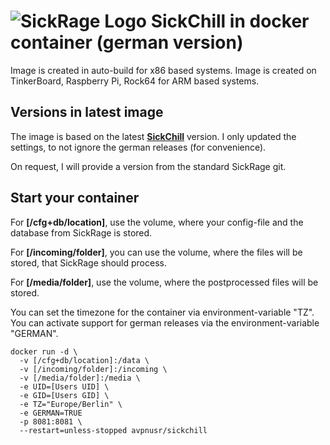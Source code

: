 ![SickRage Logo](https://user-images.githubusercontent.com/390379/47651259-f1be4000-db3f-11e8-895f-bae17d5ca467.png)
**SickChill in docker container (german version)**
====
Image is created in auto-build for x86 based systems.
Image is created on TinkerBoard, Raspberry Pi, Rock64 for ARM based systems.

Versions in latest image
---
The image is based on the latest **[SickChill](https://github.com/SickChill/SickChill "SickChill GitHub")** version. I only updated the settings, to not ignore the german releases (for convenience).

On request, I will provide a version from the standard SickRage git.

Start your container
-----
For **[/cfg+db/location]**, use the volume, where your config-file and the database from SickRage is stored.

For **[/incoming/folder]**, you can use the volume, where the files will be stored, that SickRage should process.

For **[/media/folder]**, use the volume, where the postprocessed files will be stored.

You can set the timezone for the container via environment-variable "TZ".
You can activate support for german releases via the environment-variable "GERMAN".

```
docker run -d \
  -v [/cfg+db/location]:/data \
  -v [/incoming/folder]:/incoming \
  -v [/media/folder]:/media \
  -e UID=[Users UID] \
  -e GID=[Users GID] \
  -e TZ="Europe/Berlin" \
  -e GERMAN=TRUE
  -p 8081:8081 \
  --restart=unless-stopped avpnusr/sickchill
```
